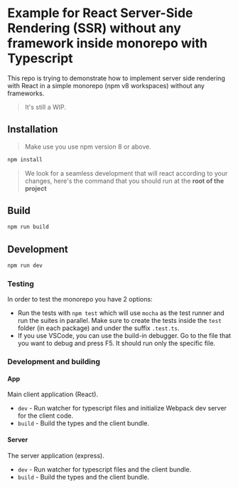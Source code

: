 # Example for React Server-Side Rendering (SSR) without any framework inside monorepo with Typescript

This repo is trying to demonstrate how to implement server side rendering with React in a simple monorepo (npm v8 workspaces) without any frameworks.

> It's still a WIP.


## Installation

> Make use you use npm version 8 or above.

```bash
npm install
```

> We look for a seamless development that will react according to your changes, here's the command that you should run at the **root of the project**


## Build

```bash
npm run build
```

## Development

```bash
npm run dev
```


### Testing

In order to test the monorepo you have 2 options:
* Run the tests with `npm test` which will use `mocha` as the test runner and run the suites in parallel. Make sure to create the tests inside the `test` folder (in each package) and under the suffix `.test.ts`.
* If you use VSCode, you can use the build-in debugger. Go to the file that you want to debug and press F5. It should run only the specific file.


### Development and building 

#### App

Main client application (React).

* `dev` - Run watcher for typescript files and initialize Webpack dev server for the client code.
* `build` - Build the types and the client bundle.


#### Server

The server application (express).

* `dev` - Run watcher for typescript files and the client bundle.
* `build` - Build the types and the client bundle.
